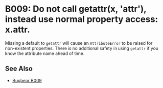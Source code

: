 # B009: Do not call getattr(x, 'attr'), instead use normal property access: x.attr.

Missing a default to `getattr` will cause an `AttributeError` to be raised for non-existent
properties. There is no additional safety in using `getattr` if you know the attribute name
ahead of time.

## See Also

* [Bugbear B009](https://github.com/PyCQA/flake8-bugbear?tab=readme-ov-file)
